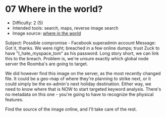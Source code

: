 # 07 Where in the world?

* Difficulty: 2 (5)
* Intended tools: search, maps, reverse image search
* Image source: [where in the world](./assets/07%20Where%20in%20the%20world.png)

Subject: Possible compromise - Facebook superadmin account Message: Got it, thanks. We were right; breached in a few online dumps; trust Zuck to have "I_hate_myspace_tom" as his password. Long story short, we can link this to the breach. Problem is, we're unsure exactly which global node server the Roomba's are going to target.

We did however find this image on the server, as the most recently changed file. It could be a geo-map of where they're planning to strike next, or it could simply be the ex-admin's next holiday destination. Either way, we need to know where that is NOW to start targeted keyword analysis. There's no metadata on this one - you're going to have to recognize the physical features.

Find the source of the image online, and I'll take care of the rest.

